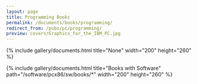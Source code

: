 ```yaml
---
layout: page
title: Programming Books
permalink: /documents/books/programming/
redirect_from: /pubs/pc/programming/
preview: covers/Graphics_for_the_IBM_PC.jpg
---
```


{% include gallery/documents.html title="None" width="200" height="260" %}

{% include gallery/documents.html title="Books with Software" path="/software/pcx86/sw/books/*" width="200" height="260" %}
